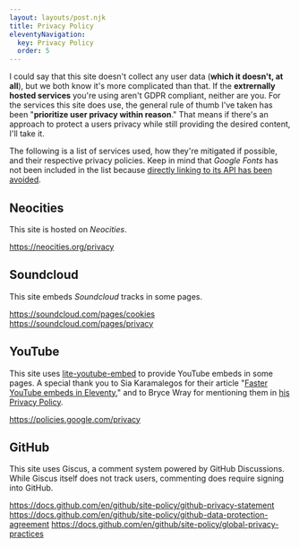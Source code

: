```yaml
---
layout: layouts/post.njk
title: Privacy Policy
eleventyNavigation:
  key: Privacy Policy
  order: 5
---
```


I could say that this site doesn't collect any user data (**which it doesn't, at all**), but we both know it's more complicated than that. If the **extrernally hosted services** you're using aren't GDPR compliant, neither are you. For the services this site does use, the general rule of thumb I've taken has been "**prioritize user privacy within reason**." That means if there's an approach to protect a users privacy while still providing the desired content, I'll take it.

The following is a list of services used, how they're mitigated if possible, and their respective privacy policies. Keep in mind that *Google Fonts* has not been included in the list because [directly linking to its API has been avoided](https://google-webfonts-helper.herokuapp.com/fonts).

## Neocities

This site is hosted on *Neocities*.

https://neocities.org/privacy

## Soundcloud

This site embeds *Soundcloud* tracks in some pages.

https://soundcloud.com/pages/cookies
https://soundcloud.com/pages/privacy

## YouTube

This site uses [lite-youtube-embed](https://github.com/paulirish/lite-youtube-embed) to provide YouTube embeds in some pages. A special thank you to Sia Karamalegos for their article "[Faster YouTube embeds in Eleventy](https://sia.codes/posts/lite-youtube-embed-eleventy/)," and to Bryce Wray for mentioning them in [his Privacy Policy](https://www.brycewray.com/privacy/).

https://policies.google.com/privacy

## GitHub

This site uses Giscus, a comment system powered by GitHub Discussions. While Giscus itself does not track users, commenting does require signing into GitHub.

https://docs.github.com/en/github/site-policy/github-privacy-statement
https://docs.github.com/en/github/site-policy/github-data-protection-agreement
https://docs.github.com/en/github/site-policy/global-privacy-practices